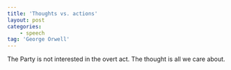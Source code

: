 ```yaml
---
title: 'Thoughts vs. actions'
layout: post
categories:
    - speech
tag: 'George Orwell'
---
```


The Party is not interested in the overt act. The thought is all we care about.